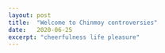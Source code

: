 ```yaml
---
layout: post
title:  "Welcome to Chinmoy controversies"
date:   2020-06-25
excerpt: "cheerfulness life pleasure"
---
```

